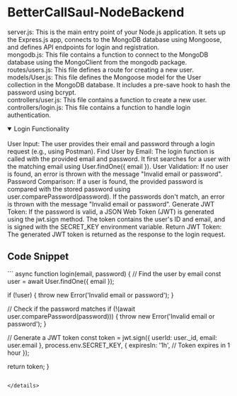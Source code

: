 # BetterCallSaul-NodeBackend
 
server.js: This is the main entry point of your Node.js application. It sets up the Express.js app, connects to the MongoDB database using Mongoose, and defines API endpoints for login and registration. </br>
mongodb.js: This file contains a function to connect to the MongoDB database using the MongoClient from the mongodb package.</br>
routes/users.js: This file defines a route for creating a new user.</br>
models/User.js: This file defines the Mongoose model for the User collection in the MongoDB database. It includes a pre-save hook to hash the password using bcrypt.</br>
controllers/user.js: This file contains a function to create a new user.</br>
controllers/login.js: This file contains a function to handle login authentication.

<details open>
<summary>Login Functionality</summary>
<br>
User Input: The user provides their email and password through a login request (e.g., using Postman).
Find User by Email: The login function is called with the provided email and password. It first searches for a user with the matching email using User.findOne({ email }).
User Validation: If no user is found, an error is thrown with the message "Invalid email or password".
Password Comparison: If a user is found, the provided password is compared with the stored password using user.comparePassword(password). If the passwords don't match, an error is thrown with the message "Invalid email or password".
Generate JWT Token: If the password is valid, a JSON Web Token (JWT) is generated using the jwt.sign method. The token contains the user's ID and email, and is signed with the SECRET_KEY environment variable.
Return JWT Token: The generated JWT token is returned as the response to the login request.
</br>
 <h2>Code Snippet</h2>
 ```
async function login(email, password) {
  // Find the user by email
  const user = await User.findOne({ email });

  if (!user) {
    throw new Error('Invalid email or password');
  }

  // Check if the password matches
  if (!(await user.comparePassword(password))) {
    throw new Error('Invalid email or password');
  }

  // Generate a JWT token
  const token = jwt.sign({ userId: user._id, email: user.email }, process.env.SECRET_KEY, {
    expiresIn: '1h', // Token expires in 1 hour
  });

  return token;
}
```

</details>
